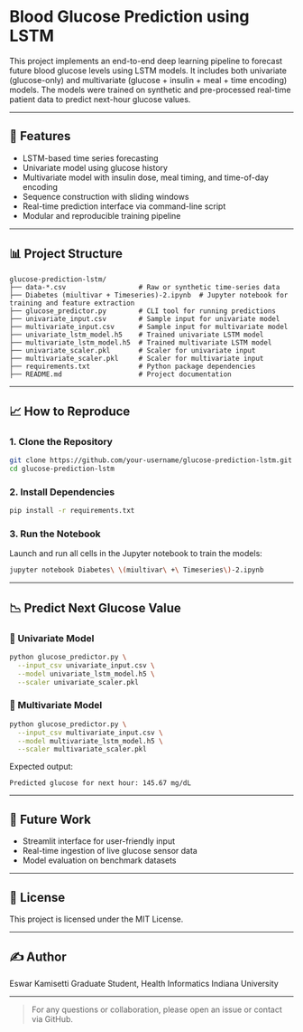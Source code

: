 # Blood Glucose Prediction using LSTM

This project implements an end-to-end deep learning pipeline to forecast future blood glucose levels using LSTM models. It includes both univariate (glucose-only) and multivariate (glucose + insulin + meal + time encoding) models. The models were trained on synthetic and pre-processed real-time patient data to predict next-hour glucose values.

---

## 📅 Features

* LSTM-based time series forecasting
* Univariate model using glucose history
* Multivariate model with insulin dose, meal timing, and time-of-day encoding
* Sequence construction with sliding windows
* Real-time prediction interface via command-line script
* Modular and reproducible training pipeline

---

## 📊 Project Structure

```
glucose-prediction-lstm/
├── data-*.csv                  # Raw or synthetic time-series data
├── Diabetes (miultivar + Timeseries)-2.ipynb  # Jupyter notebook for training and feature extraction
├── glucose_predictor.py        # CLI tool for running predictions
├── univariate_input.csv        # Sample input for univariate model
├── multivariate_input.csv      # Sample input for multivariate model
├── univariate_lstm_model.h5    # Trained univariate LSTM model
├── multivariate_lstm_model.h5  # Trained multivariate LSTM model
├── univariate_scaler.pkl       # Scaler for univariate input
├── multivariate_scaler.pkl     # Scaler for multivariate input
├── requirements.txt            # Python package dependencies
├── README.md                   # Project documentation
```

---

## 📈 How to Reproduce

### 1. Clone the Repository

```bash
git clone https://github.com/your-username/glucose-prediction-lstm.git
cd glucose-prediction-lstm
```

### 2. Install Dependencies

```bash
pip install -r requirements.txt
```

### 3. Run the Notebook

Launch and run all cells in the Jupyter notebook to train the models:

```bash
jupyter notebook Diabetes\ \(miultivar\ +\ Timeseries\)-2.ipynb
```

---

## 📉 Predict Next Glucose Value

### 🔢 Univariate Model

```bash
python glucose_predictor.py \
  --input_csv univariate_input.csv \
  --model univariate_lstm_model.h5 \
  --scaler univariate_scaler.pkl
```

### 🔢 Multivariate Model

```bash
python glucose_predictor.py \
  --input_csv multivariate_input.csv \
  --model multivariate_lstm_model.h5 \
  --scaler multivariate_scaler.pkl
```

Expected output:

```
Predicted glucose for next hour: 145.67 mg/dL
```

---

## 🚀 Future Work

* Streamlit interface for user-friendly input
* Real-time ingestion of live glucose sensor data
* Model evaluation on benchmark datasets

---

## 📄 License

This project is licensed under the MIT License.

---

## ✍️ Author

Eswar Kamisetti
Graduate Student, Health Informatics
Indiana University

---

> For any questions or collaboration, please open an issue or contact via GitHub.
